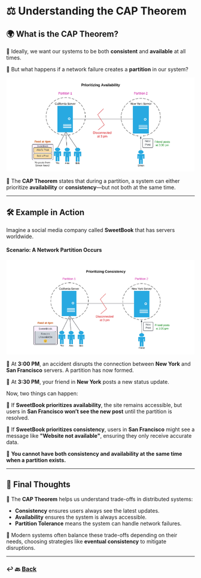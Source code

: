 # **⚖️ Understanding the CAP Theorem**

## **🌍 What is the CAP Theorem?**

🔹 Ideally, we want our systems to be both **consistent** and **available** at all times.



🚨 But what happens if a network failure creates a **partition** in our system?

![12.png](img/12.png)

📌 The **CAP Theorem** states that during a partition, a system can either prioritize **availability** or **consistency**—but not both at the same time.

---

## **🛠️ Example in Action**

Imagine a social media company called **SweetBook** that has servers worldwide.

#### **Scenario: A Network Partition Occurs**

![13.png](img/13.png)

📅 At **3:00 PM**, an accident disrupts the connection between **New York** and **San Francisco** servers. A partition has now formed.

📌 At **3:30 PM**, your friend in **New York** posts a new status update.

Now, two things can happen:

🔹 If **SweetBook prioritizes availability**, the site remains accessible, but users in **San Francisco won’t see the new post** until the partition is resolved.

🔹 If **SweetBook prioritizes consistency**, users in **San Francisco** might see a message like **"Website not available"**, ensuring they only receive accurate data.

🚨 **You cannot have both consistency and availability at the same time when a partition exists.**

---

## **🎯 Final Thoughts**

🔑 The **CAP Theorem** helps us understand trade-offs in distributed systems:
- **Consistency** ensures users always see the latest updates.
- **Availability** ensures the system is always accessible.
- **Partition Tolerance** means the system can handle network failures.

🌟 Modern systems often balance these trade-offs depending on their needs, choosing strategies like **eventual consistency** to mitigate disruptions.

---

### ↩️ 🔙 [Back](../README.md)

